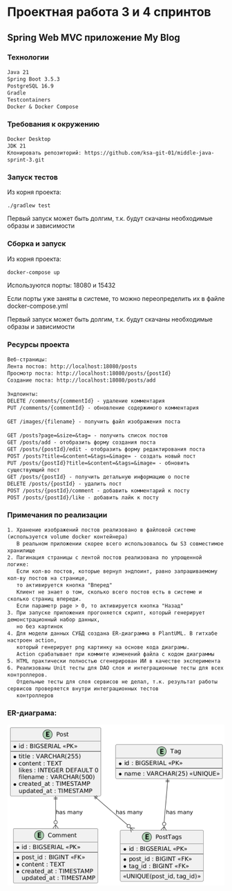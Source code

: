 # Проектная работа 3 и 4 спринтов

## Spring Web MVC приложение My Blog

### Технологии

```
Java 21
Spring Boot 3.5.3
PostgreSQL 16.9
Gradle
Testcontainers
Docker & Docker Compose
```

### Требования к окружению

```
Docker Desktop
JDK 21
Клонировать репозиторий: https://github.com/ksa-git-01/middle-java-sprint-3.git
```

### Запуск тестов

Из корня проекта:

```
./gradlew test
```

Первый запуск может быть долгим, т.к. будут скачаны необходимые образы и зависимости

### Сборка и запуск

Из корня проекта:

```
docker-compose up
```

Используются порты: 18080 и 15432

Если порты уже заняты в системе, то можно переопределить их в файле docker-compose.yml

Первый запуск может быть долгим, т.к. будут скачаны необходимые образы и зависимости

### Ресурсы проекта

```
Веб-страницы:
Лента постов: http://localhost:18080/posts
Просмотр поста: http://localhost:18080/posts/{postId}
Создание поста: http://localhost:18080/posts/add

Эндпоинты:
DELETE /comments/{commentId} - удаление комментария
PUT /comments/{commentId} - обновление содержимого комментария

GET /images/{filename} - получить файл изображения поста

GET /posts?page=&size=&tag= - получить список постов
GET /posts/add - отобразить форму создания поста
GET /posts/{postId}/edit - отобразить форму редактирования поста
POST /posts?title=&content=&tags=&image= - создать новый пост
PUT /posts/{postId}?title=&content=&tags=&image= - обновить существующий пост
GET /posts/{postId} - получить детальную информацию о посте
DELETE /posts/{postId} - удалить пост
POST /posts/{postId}/comment - добавить комментарий к посту
POST /posts/{postId}/like - добавить лайк к посту
```

### Примечания по реализации

```
1. Хранение изображений постов реализовано в файловой системе (используется volume docker контейнера)
   В реальном приложении скорее всего использовалось бы S3 совместимое хранилище
2. Пагинация страницы с лентой постов реализована по упрощенной логике:
   Если кол-во постов, которые вернул эндпоинт, равно запрашиваемому кол-ву постов на странице,
   то активируется кнопка "Вперед"
   Клиент не знает о том, сколько всего постов есть в системе и сколько страниц впереди.
   Если параметр page > 0, то активируется кнопка "Назад"
3. При запуске приложения прогоняется скрипт, который генерирует демонстрационный набор данных,
   но без картинок
4. Для модели данных СУБД создана ER-диаграмма в PlantUML. В гитхабе настроен action,
   который генерирует png картинку на основе кода диаграмы.
   Action срабатывает при коммите изменений файла с кодом диаграммы
5. HTML практически полностью сгенерирован ИИ в качестве эксперимента
6. Реализованы Unit тесты для DAO слоя и интеграционные тесты для всех контроллеров.
   Отдельные тесты для слоя сервисов не делал, т.к. результат работы сервисов проверяется внутри интеграционных тестов
   контроллеров
```

### ER-диаграма:

![](/src/main/diagrams/generated/er-diagram.png)